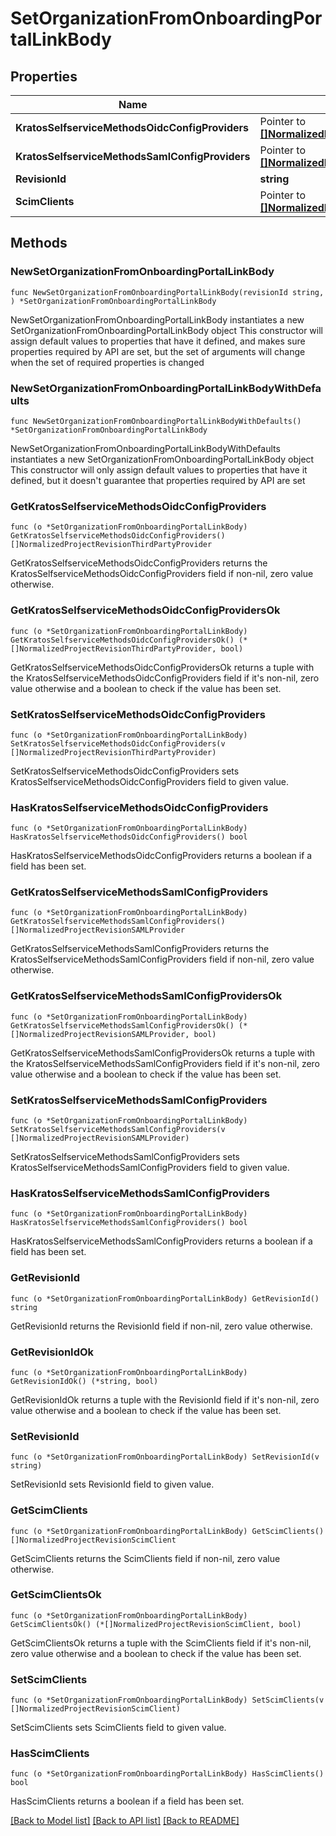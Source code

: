 # SetOrganizationFromOnboardingPortalLinkBody

## Properties

Name | Type | Description | Notes
------------ | ------------- | ------------- | -------------
**KratosSelfserviceMethodsOidcConfigProviders** | Pointer to [**[]NormalizedProjectRevisionThirdPartyProvider**](NormalizedProjectRevisionThirdPartyProvider.md) |  | [optional] 
**KratosSelfserviceMethodsSamlConfigProviders** | Pointer to [**[]NormalizedProjectRevisionSAMLProvider**](NormalizedProjectRevisionSAMLProvider.md) |  | [optional] 
**RevisionId** | **string** |  | 
**ScimClients** | Pointer to [**[]NormalizedProjectRevisionScimClient**](NormalizedProjectRevisionScimClient.md) |  | [optional] 

## Methods

### NewSetOrganizationFromOnboardingPortalLinkBody

`func NewSetOrganizationFromOnboardingPortalLinkBody(revisionId string, ) *SetOrganizationFromOnboardingPortalLinkBody`

NewSetOrganizationFromOnboardingPortalLinkBody instantiates a new SetOrganizationFromOnboardingPortalLinkBody object
This constructor will assign default values to properties that have it defined,
and makes sure properties required by API are set, but the set of arguments
will change when the set of required properties is changed

### NewSetOrganizationFromOnboardingPortalLinkBodyWithDefaults

`func NewSetOrganizationFromOnboardingPortalLinkBodyWithDefaults() *SetOrganizationFromOnboardingPortalLinkBody`

NewSetOrganizationFromOnboardingPortalLinkBodyWithDefaults instantiates a new SetOrganizationFromOnboardingPortalLinkBody object
This constructor will only assign default values to properties that have it defined,
but it doesn't guarantee that properties required by API are set

### GetKratosSelfserviceMethodsOidcConfigProviders

`func (o *SetOrganizationFromOnboardingPortalLinkBody) GetKratosSelfserviceMethodsOidcConfigProviders() []NormalizedProjectRevisionThirdPartyProvider`

GetKratosSelfserviceMethodsOidcConfigProviders returns the KratosSelfserviceMethodsOidcConfigProviders field if non-nil, zero value otherwise.

### GetKratosSelfserviceMethodsOidcConfigProvidersOk

`func (o *SetOrganizationFromOnboardingPortalLinkBody) GetKratosSelfserviceMethodsOidcConfigProvidersOk() (*[]NormalizedProjectRevisionThirdPartyProvider, bool)`

GetKratosSelfserviceMethodsOidcConfigProvidersOk returns a tuple with the KratosSelfserviceMethodsOidcConfigProviders field if it's non-nil, zero value otherwise
and a boolean to check if the value has been set.

### SetKratosSelfserviceMethodsOidcConfigProviders

`func (o *SetOrganizationFromOnboardingPortalLinkBody) SetKratosSelfserviceMethodsOidcConfigProviders(v []NormalizedProjectRevisionThirdPartyProvider)`

SetKratosSelfserviceMethodsOidcConfigProviders sets KratosSelfserviceMethodsOidcConfigProviders field to given value.

### HasKratosSelfserviceMethodsOidcConfigProviders

`func (o *SetOrganizationFromOnboardingPortalLinkBody) HasKratosSelfserviceMethodsOidcConfigProviders() bool`

HasKratosSelfserviceMethodsOidcConfigProviders returns a boolean if a field has been set.

### GetKratosSelfserviceMethodsSamlConfigProviders

`func (o *SetOrganizationFromOnboardingPortalLinkBody) GetKratosSelfserviceMethodsSamlConfigProviders() []NormalizedProjectRevisionSAMLProvider`

GetKratosSelfserviceMethodsSamlConfigProviders returns the KratosSelfserviceMethodsSamlConfigProviders field if non-nil, zero value otherwise.

### GetKratosSelfserviceMethodsSamlConfigProvidersOk

`func (o *SetOrganizationFromOnboardingPortalLinkBody) GetKratosSelfserviceMethodsSamlConfigProvidersOk() (*[]NormalizedProjectRevisionSAMLProvider, bool)`

GetKratosSelfserviceMethodsSamlConfigProvidersOk returns a tuple with the KratosSelfserviceMethodsSamlConfigProviders field if it's non-nil, zero value otherwise
and a boolean to check if the value has been set.

### SetKratosSelfserviceMethodsSamlConfigProviders

`func (o *SetOrganizationFromOnboardingPortalLinkBody) SetKratosSelfserviceMethodsSamlConfigProviders(v []NormalizedProjectRevisionSAMLProvider)`

SetKratosSelfserviceMethodsSamlConfigProviders sets KratosSelfserviceMethodsSamlConfigProviders field to given value.

### HasKratosSelfserviceMethodsSamlConfigProviders

`func (o *SetOrganizationFromOnboardingPortalLinkBody) HasKratosSelfserviceMethodsSamlConfigProviders() bool`

HasKratosSelfserviceMethodsSamlConfigProviders returns a boolean if a field has been set.

### GetRevisionId

`func (o *SetOrganizationFromOnboardingPortalLinkBody) GetRevisionId() string`

GetRevisionId returns the RevisionId field if non-nil, zero value otherwise.

### GetRevisionIdOk

`func (o *SetOrganizationFromOnboardingPortalLinkBody) GetRevisionIdOk() (*string, bool)`

GetRevisionIdOk returns a tuple with the RevisionId field if it's non-nil, zero value otherwise
and a boolean to check if the value has been set.

### SetRevisionId

`func (o *SetOrganizationFromOnboardingPortalLinkBody) SetRevisionId(v string)`

SetRevisionId sets RevisionId field to given value.


### GetScimClients

`func (o *SetOrganizationFromOnboardingPortalLinkBody) GetScimClients() []NormalizedProjectRevisionScimClient`

GetScimClients returns the ScimClients field if non-nil, zero value otherwise.

### GetScimClientsOk

`func (o *SetOrganizationFromOnboardingPortalLinkBody) GetScimClientsOk() (*[]NormalizedProjectRevisionScimClient, bool)`

GetScimClientsOk returns a tuple with the ScimClients field if it's non-nil, zero value otherwise
and a boolean to check if the value has been set.

### SetScimClients

`func (o *SetOrganizationFromOnboardingPortalLinkBody) SetScimClients(v []NormalizedProjectRevisionScimClient)`

SetScimClients sets ScimClients field to given value.

### HasScimClients

`func (o *SetOrganizationFromOnboardingPortalLinkBody) HasScimClients() bool`

HasScimClients returns a boolean if a field has been set.


[[Back to Model list]](../README.md#documentation-for-models) [[Back to API list]](../README.md#documentation-for-api-endpoints) [[Back to README]](../README.md)


